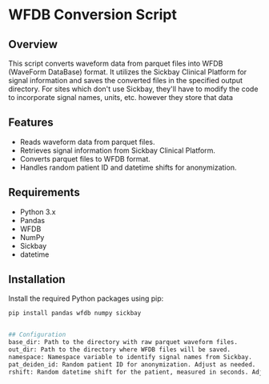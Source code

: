 # WFDB Conversion Script

## Overview

This script converts waveform data from parquet files into WFDB (WaveForm DataBase) format. It utilizes the Sickbay Clinical Platform for signal information and saves the converted files in the specified output directory. For sites which don't use Sickbay, they'll have to modify the code to incorporate signal names, units, etc. however they store that data

## Features

- Reads waveform data from parquet files.
- Retrieves signal information from Sickbay Clinical Platform.
- Converts parquet files to WFDB format.
- Handles random patient ID and datetime shifts for anonymization.

## Requirements

- Python 3.x
- Pandas
- WFDB
- NumPy
- Sickbay
- datetime

## Installation

Install the required Python packages using pip:

```bash
pip install pandas wfdb numpy sickbay


## Configuration
base_dir: Path to the directory with raw parquet waveform files.
out_dir: Path to the directory where WFDB files will be saved.
namespace: Namespace variable to identify signal names from Sickbay.
pat_deiden_id: Random patient ID for anonymization. Adjust as needed.
rshift: Random datetime shift for the patient, measured in seconds. Adjust as needed.